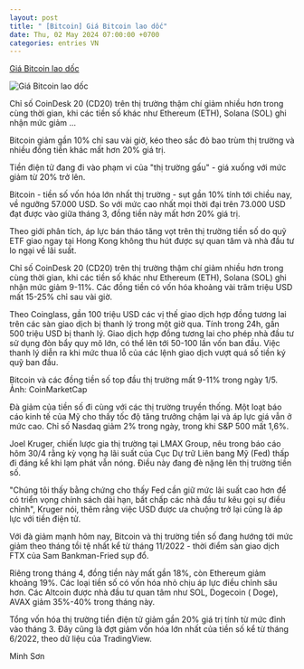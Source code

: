 ```yaml
---
layout: post
title: " [Bitcoin] Giá Bitcoin lao dốc"
date: Thu, 02 May 2024 07:00:00 +0700
categories: entries VN
---
```

[Giá Bitcoin lao dốc](https://vnexpress.net/gia-bitcoin-lao-doc-4740746.html)

![Giá Bitcoin lao dốc](https://vcdn1-kinhdoanh.vnecdn.net/2024/05/01/bitcoincnbcEEOU171047546817171-8707-4459-1714549448.jpg?w=1200&h=0&q=100&dpr=1&fit=crop&s=oIh_Flhzg6eEzazuOVWVrg)

Chỉ số CoinDesk 20 (CD20) trên thị trường thậm chí giảm nhiều hơn trong cùng thời gian, khi các tiền số khác như Ethereum (ETH), Solana (SOL) ghi nhận mức giảm ...

Bitcoin giảm gần 10% chỉ sau vài giờ, kéo theo sắc đỏ bao trùm thị trường và nhiều đồng tiền khác mất hơn 20% giá trị.

Tiền điện tử đang đi vào phạm vi của "thị trường gấu" - giá xuống với mức giảm từ 20% trở lên.

Bitcoin - tiền số vốn hóa lớn nhất thị trường - sụt gần 10% tính tới chiều nay, về ngưỡng 57.000 USD. So với mức cao nhất mọi thời đại trên 73.000 USD đạt được vào giữa tháng 3, đồng tiền này mất hơn 20% giá trị.

Theo giới phân tích, áp lực bán tháo tăng vọt trên thị trường tiền số do quỹ ETF giao ngay tại Hong Kong không thu hút được sự quan tâm và nhà đầu tư lo ngại về lãi suất.

Chỉ số CoinDesk 20 (CD20) trên thị trường thậm chí giảm nhiều hơn trong cùng thời gian, khi các tiền số khác như Ethereum (ETH), Solana (SOL) ghi nhận mức giảm 9-11%. Các đồng tiền có vốn hóa khoảng vài trăm triệu USD mất 15-25% chỉ sau vài giờ.

Theo Coinglass, gần 100 triệu USD các vị thế giao dịch hợp đồng tương lai trên các sàn giao dịch bị thanh lý trong một giờ qua. Tính trong 24h, gần 500 triệu USD bị thanh lý. Giao dịch hợp đồng tương lai cho phép nhà đầu tư sử dụng đòn bẩy quy mô lớn, có thể lên tới 50-100 lần vốn ban đầu. Việc thanh lý diễn ra khi mức thua lỗ của các lệnh giao dịch vượt quá số tiền ký quỹ ban đầu.

Bitcoin và các đồng tiền số top đầu thị trường mất 9-11% trong ngày 1/5. Ảnh: CoinMarketCap

Đà giảm của tiền số đi cùng với các thị trường truyền thống. Một loạt báo cáo kinh tế của Mỹ cho thấy tốc độ tăng trưởng chậm lại và áp lực giá vẫn ở mức cao. Chỉ số Nasdaq giảm 2% trong ngày, trong khi S&P 500 mất 1,6%.

Joel Kruger, chiến lược gia thị trường tại LMAX Group, nêu trong báo cáo hôm 30/4 rằng kỳ vọng hạ lãi suất của Cục Dự trữ Liên bang Mỹ (Fed) thấp đi đáng kể khi lạm phát vẫn nóng. Điều này đang đè nặng lên thị trường tiền số.

"Chúng tôi thấy bằng chứng cho thấy Fed cần giữ mức lãi suất cao hơn để có triển vọng chính sách dài hạn, bất chấp các nhà đầu tư kêu gọi sự điều chỉnh", Kruger nói, thêm rằng việc USD được ưa chuộng trở lại cũng là áp lực với tiền điện tử.

Với đà giảm mạnh hôm nay, Bitcoin và thị trường tiền số đang hướng tới mức giảm theo tháng tồi tệ nhất kể từ tháng 11/2022 - thời điểm sàn giao dịch FTX của Sam Bankman-Fried sụp đổ.

Riêng trong tháng 4, đồng tiền này mất gần 18%, còn Ethereum giảm khoảng 19%. Các loại tiền số có vốn hóa nhỏ chịu áp lực điều chỉnh sâu hơn. Các Altcoin được nhà đầu tư quan tâm như SOL, Dogecoin ( Doge), AVAX giảm 35%-40% trong tháng này.

Tổng vốn hóa thị trường tiền điện tử giảm gần 20% giá trị tính từ mức đỉnh vào tháng 3. Đây cũng là đợt giảm vốn hóa lớn nhất của tiền số kể từ tháng 6/2022, theo dữ liệu của TradingView.

Minh Sơn

